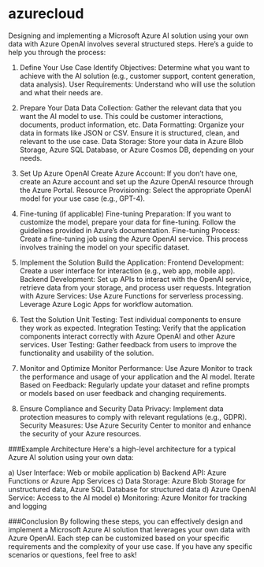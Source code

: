 # azurecloud

Designing and implementing a Microsoft Azure AI solution using your own data with Azure OpenAI involves several structured steps. Here’s a guide to help you through the process:

1. Define Your Use Case
Identify Objectives: Determine what you want to achieve with the AI solution (e.g., customer support, content generation, data analysis).
User Requirements: Understand who will use the solution and what their needs are.

2. Prepare Your Data
Data Collection: Gather the relevant data that you want the AI model to use. This could be customer interactions, documents, product information, etc.
Data Formatting: Organize your data in formats like JSON or CSV. Ensure it is structured, clean, and relevant to the use case.
Data Storage: Store your data in Azure Blob Storage, Azure SQL Database, or Azure Cosmos DB, depending on your needs.

3. Set Up Azure OpenAI
Create Azure Account: If you don’t have one, create an Azure account and set up the Azure OpenAI resource through the Azure Portal.
Resource Provisioning: Select the appropriate OpenAI model for your use case (e.g., GPT-4).

4. Fine-tuning (if applicable)
Fine-tuning Preparation: If you want to customize the model, prepare your data for fine-tuning. Follow the guidelines provided in Azure’s documentation.
Fine-tuning Process: Create a fine-tuning job using the Azure OpenAI service. This process involves training the model on your specific dataset.

5. Implement the Solution
Build the Application:
Frontend Development: Create a user interface for interaction (e.g., web app, mobile app).
Backend Development: Set up APIs to interact with the OpenAI service, retrieve data from your storage, and process user requests.
Integration with Azure Services:
Use Azure Functions for serverless processing.
Leverage Azure Logic Apps for workflow automation.

6. Test the Solution
Unit Testing: Test individual components to ensure they work as expected.
Integration Testing: Verify that the application components interact correctly with Azure OpenAI and other Azure services.
User Testing: Gather feedback from users to improve the functionality and usability of the solution.

7. Monitor and Optimize
Monitor Performance: Use Azure Monitor to track the performance and usage of your application and the AI model.
Iterate Based on Feedback: Regularly update your dataset and refine prompts or models based on user feedback and changing requirements.

8. Ensure Compliance and Security
Data Privacy: Implement data protection measures to comply with relevant regulations (e.g., GDPR).
Security Measures: Use Azure Security Center to monitor and enhance the security of your Azure resources.

###Example Architecture
  Here's a high-level architecture for a typical Azure AI solution using your own data:

a) User Interface: Web or mobile application
b) Backend API: Azure Functions or Azure App Services
c) Data Storage: Azure Blob Storage for unstructured data, Azure SQL Database for structured data
d) Azure OpenAI Service: Access to the AI model
e) Monitoring: Azure Monitor for tracking and logging

###Conclusion
By following these steps, you can effectively design and implement a Microsoft Azure AI solution that leverages your own data with Azure OpenAI. Each step can be customized based on your specific requirements and the complexity of your use case. If you have any specific scenarios or questions, feel free to ask!

